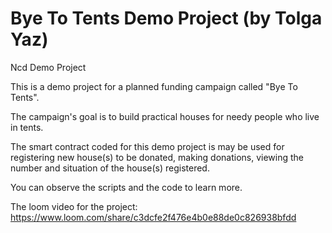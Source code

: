 # Bye To Tents Demo Project (by Tolga Yaz)
Ncd Demo Project

This is a demo project for a planned funding campaign called "Bye To Tents".

The campaign's goal is to build practical houses for needy people who live in tents.

The smart contract coded for this demo project is may be used for registering new house(s) to be donated, making donations, viewing the number and situation of the house(s) registered.

You can observe the scripts and the code to learn more.

The loom video for the project: https://www.loom.com/share/c3dcfe2f476e4b0e88de0c826938bfdd
